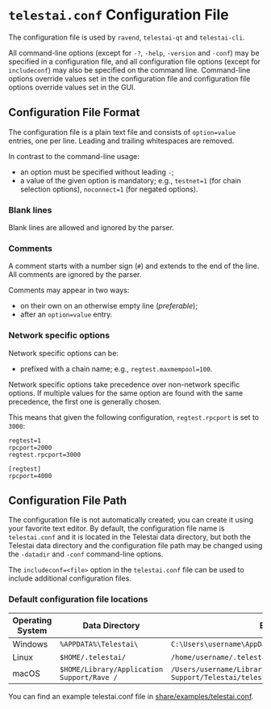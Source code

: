 # `telestai.conf` Configuration File

The configuration file is used by `ravend`, `telestai-qt` and `telestai-cli`.

All command-line options (except for `-?`, `-help`, `-version` and `-conf`) may be specified in a configuration file, and all configuration file options (except for `includeconf`) may also be specified on the command line. Command-line options override values set in the configuration file and configuration file options override values set in the GUI.

## Configuration File Format

The configuration file is a plain text file and consists of `option=value` entries, one per line. Leading and trailing whitespaces are removed.

In contrast to the command-line usage:
- an option must be specified without leading `-`;
- a value of the given option is mandatory; e.g., `testnet=1` (for chain selection options), `noconnect=1` (for negated options).

### Blank lines

Blank lines are allowed and ignored by the parser.

### Comments

A comment starts with a number sign (`#`) and extends to the end of the line. All comments are ignored by the parser.

Comments may appear in two ways:
- on their own on an otherwise empty line (_preferable_);
- after an `option=value` entry.

### Network specific options

Network specific options can be:
- prefixed with a chain name; e.g., `regtest.maxmempool=100`.

Network specific options take precedence over non-network specific options.
If multiple values for the same option are found with the same precedence, the
first one is generally chosen.

This means that given the following configuration, `regtest.rpcport` is set to `3000`:

```
regtest=1
rpcport=2000
regtest.rpcport=3000

[regtest]
rpcport=4000
```

## Configuration File Path

The configuration file is not automatically created; you can create it using your favorite text editor. By default, the configuration file name is `telestai.conf` and it is located in the Telestai data directory, but both the Telestai data directory and the configuration file path may be changed using the `-datadir` and `-conf` command-line options.

The `includeconf=<file>` option in the `telestai.conf` file can be used to include additional configuration files.

### Default configuration file locations

Operating System | Data Directory | Example Path
-- | -- | --
Windows | `%APPDATA%\Telestai\` | `C:\Users\username\AppData\Roaming\Telestai\telestai.conf`
Linux | `$HOME/.telestai/` | `/home/username/.telestai/telestai.conf`
macOS | `$HOME/Library/Application Support/Rave /` | `/Users/username/Library/Application Support/Telestai/telestai.conf`

You can find an example telestai.conf file in [share/examples/telestai.conf](../share/examples/telestai.conf).
